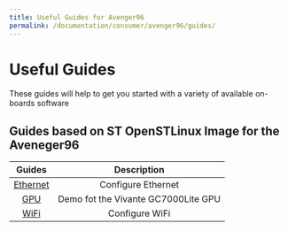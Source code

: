 ```yaml
---
title: Useful Guides for Avenger96
permalink: /documentation/consumer/avenger96/guides/
---
```

# Useful Guides

These guides will help to get you started with a variety of available on-boards software

## Guides based on ST OpenSTLinux Image for the Aveneger96

| Guides | Description |
|:------:|:-----------:|
| [Ethernet](ethernet/) | Configure Ethernet |
| [GPU](gpu/)      | Demo fot the Vivante GC7000Lite GPU |
| [WiFi](wifi/)     | Configure WiFi |
